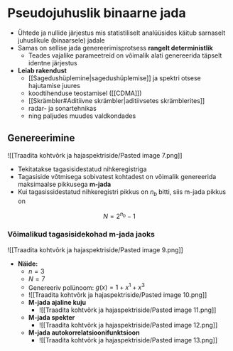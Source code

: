 # Pseudojuhuslik binaarne jada
- Ühtede ja nullide järjestus mis statistiliselt analüüsides käitub sarnaselt juhuslikule (binaarsele) jadale
- Samas on sellise jada genereerimisprotsess **rangelt deterministlik**
	- Teades vajalike parameetreid on võimalik alati genereerida täpselt identne järjestus
- **Leiab rakendust** 
	- [[Sagedushüplemine|sagedushüplemise]] ja spektri otsese hajutamise juures
	- koodtihenduse teostamisel ([[CDMA]])
	- [[Skrämbler#Aditiivne skrämbler|aditiivsetes skrämblerites]]
	- radar- ja sonartehnikas 
	- ning paljudes muudes valdkondades

## Genereerimine
![[Traadita kohtvõrk ja hajaspektriside/Pasted image 7.png]]
- Tekitatakse tagasisidestatud nihkeregistriga
- Tagasiside võtmisega sobivatest kohtadest on võimalik genereerida maksimaalse pikkusega **m-jada**
- Kui tagasissidestatud nihkeregistri pikkus on $n_b$ bitti, siis m-jada pikkus on 

$$N=2^{n_b}-1$$

### Võimalikud tagasisidekohad m-jada jaoks
![[Traadita kohtvõrk ja hajaspektriside/Pasted image 9.png]]

- **Näide:**
	- $n = 3$
	- $N = 7$
	- Genereeriv polünoom: $g(x) = 1 + x^1 + x^3$
	- ![[Traadita kohtvõrk ja hajaspektriside/Pasted image 10.png]]
	- **M-jada ajaline kuju**
		- ![[Traadita kohtvõrk ja hajaspektriside/Pasted image 11.png]]
	- **M-jada spekter**
		- ![[Traadita kohtvõrk ja hajaspektriside/Pasted image 12.png]]
	- **M-jada autokorrelatsioonifunktsioon**
		- ![[Traadita kohtvõrk ja hajaspektriside/Pasted image 13.png]]